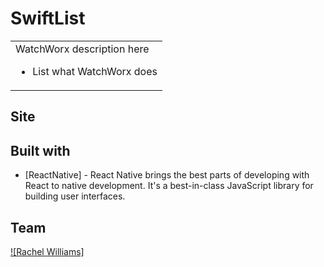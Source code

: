 # SwiftList

<table>
<tr>
<td>
  WatchWorx description here

<ul>
<li>List what WatchWorx does</li>
</ul>
</td>
</tr>
</table>

## Site

## Built with

- [ReactNative] - React Native brings the best parts of developing with React to native development. It's a best-in-class JavaScript library for building user interfaces.

## Team

[![Rachel Williams]](https://www.linkedin.com/in/rachel-williams-055938211/)
